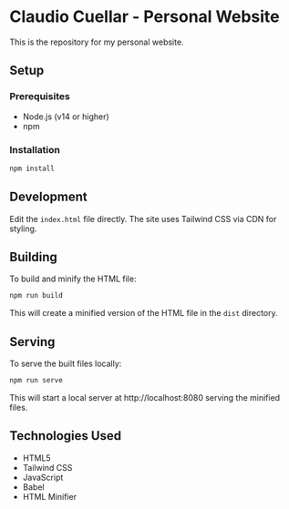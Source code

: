 # Claudio Cuellar - Personal Website

This is the repository for my personal website.

## Setup

### Prerequisites

- Node.js (v14 or higher)
- npm

### Installation

```bash
npm install
```

## Development

Edit the `index.html` file directly. The site uses Tailwind CSS via CDN for styling.

## Building

To build and minify the HTML file:

```bash
npm run build
```

This will create a minified version of the HTML file in the `dist` directory.

## Serving

To serve the built files locally:

```bash
npm run serve
```

This will start a local server at http://localhost:8080 serving the minified files.

## Technologies Used

- HTML5
- Tailwind CSS
- JavaScript
- Babel
- HTML Minifier
